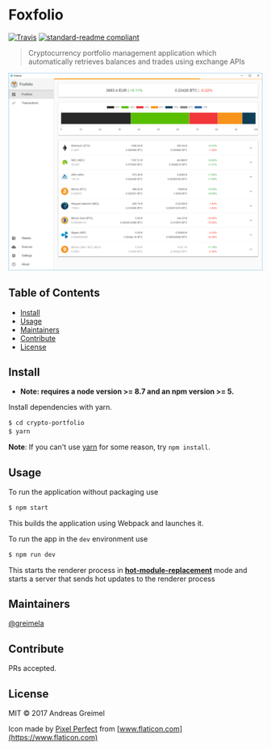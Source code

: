 # Foxfolio

[![Travis](https://img.shields.io/travis/foxfolio/foxfolio-desktop.svg?style=flat-square)](https://travis-ci.org/foxfolio/foxfolio-desktop)
[![standard-readme compliant](https://img.shields.io/badge/standard--readme-OK-green.svg?style=flat-square)](https://github.com/RichardLitt/standard-readme)


> Cryptocurrency portfolio management application which automatically retrieves balances and trades using exchange APIs

![Foxfolio screenshot](resources/screenshots/foxfolio.png?raw=true)

## Table of Contents

- [Install](#install)
- [Usage](#usage)
- [Maintainers](#maintainers)
- [Contribute](#contribute)
- [License](#license)

## Install

* **Note: requires a node version >= 8.7 and an npm version >= 5.**

Install dependencies with yarn.

```bash
$ cd crypto-portfolio
$ yarn
```
**Note**: If you can't use [yarn](https://github.com/yarnpkg/yarn) for some reason, try `npm install`.

## Usage

To run the application without packaging use

```bash
$ npm start
```

This builds the application using Webpack and launches it.

To run the app in the `dev` environment use

```bash
$ npm run dev
```

This starts the renderer process in [**hot-module-replacement**](https://webpack.js.org/guides/hmr-react/) mode and starts a server that sends hot updates to the renderer process

## Maintainers

[@greimela](https://github.com/greimela)

## Contribute

PRs accepted.

## License

MIT © 2017 Andreas Greimel

Icon made by [Pixel Perfect](https://www.flaticon.com/authors/pixel-perfect) from [www.flaticon.com](https://www.flaticon.com)
